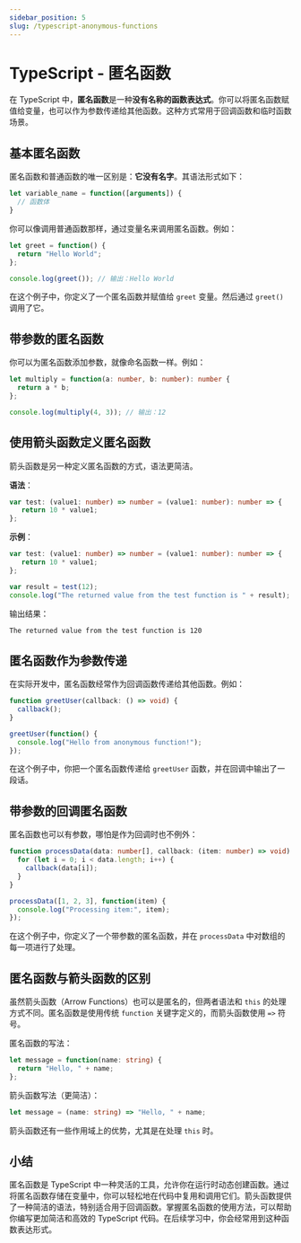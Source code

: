 ```yaml
---
sidebar_position: 5
slug: /typescript-anonymous-functions
---
```


# TypeScript - 匿名函数

在 TypeScript 中，**匿名函数**是一种**没有名称的函数表达式**。你可以将匿名函数赋值给变量，也可以作为参数传递给其他函数。这种方式常用于回调函数和临时函数场景。



## 基本匿名函数

匿名函数和普通函数的唯一区别是：**它没有名字**。其语法形式如下：

```typescript
let variable_name = function([arguments]) {
  // 函数体
}
```

你可以像调用普通函数那样，通过变量名来调用匿名函数。例如：

```typescript
let greet = function() {
  return "Hello World";
};

console.log(greet()); // 输出：Hello World
```

在这个例子中，你定义了一个匿名函数并赋值给 `greet` 变量。然后通过 `greet()` 调用了它。



## 带参数的匿名函数

你可以为匿名函数添加参数，就像命名函数一样。例如：

```typescript
let multiply = function(a: number, b: number): number {
  return a * b;
};

console.log(multiply(4, 3)); // 输出：12
```



## 使用箭头函数定义匿名函数

箭头函数是另一种定义匿名函数的方式，语法更简洁。

**语法**：

```typescript
var test: (value1: number) => number = (value1: number): number => {
   return 10 * value1;
};
```

**示例**：

```typescript
var test: (value1: number) => number = (value1: number): number => {
   return 10 * value1;
};

var result = test(12);
console.log("The returned value from the test function is " + result);
```

输出结果：

```bash
The returned value from the test function is 120
```



## 匿名函数作为参数传递

在实际开发中，匿名函数经常作为回调函数传递给其他函数。例如：

```typescript
function greetUser(callback: () => void) {
  callback();
}

greetUser(function() {
  console.log("Hello from anonymous function!");
});
```

在这个例子中，你把一个匿名函数传递给 `greetUser` 函数，并在回调中输出了一段话。



## 带参数的回调匿名函数

匿名函数也可以有参数，哪怕是作为回调时也不例外：

```typescript
function processData(data: number[], callback: (item: number) => void) {
  for (let i = 0; i < data.length; i++) {
    callback(data[i]);
  }
}

processData([1, 2, 3], function(item) {
  console.log("Processing item:", item);
});
```

在这个例子中，你定义了一个带参数的匿名函数，并在 `processData` 中对数组的每一项进行了处理。



## 匿名函数与箭头函数的区别

虽然箭头函数（Arrow Functions）也可以是匿名的，但两者语法和 `this` 的处理方式不同。匿名函数是使用传统 `function` 关键字定义的，而箭头函数使用 `=>` 符号。

匿名函数的写法：

```typescript
let message = function(name: string) {
  return "Hello, " + name;
};
```

箭头函数写法（更简洁）：

```typescript
let message = (name: string) => "Hello, " + name;
```

箭头函数还有一些作用域上的优势，尤其是在处理 `this` 时。



## 小结

匿名函数是 TypeScript 中一种灵活的工具，允许你在运行时动态创建函数。通过将匿名函数存储在变量中，你可以轻松地在代码中复用和调用它们。箭头函数提供了一种简洁的语法，特别适合用于回调函数。掌握匿名函数的使用方法，可以帮助你编写更加简洁和高效的 TypeScript 代码。在后续学习中，你会经常用到这种函数表达形式。


